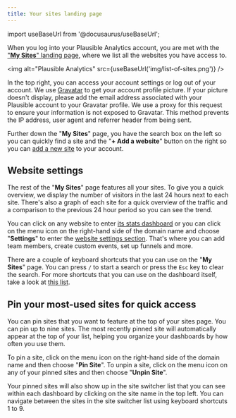 ```yaml
---
title: Your sites landing page
---
```


import useBaseUrl from '@docusaurus/useBaseUrl';

When you log into your Plausible Analytics account, you are met with the ["**My Sites**" landing page](https://plausible.io/sites), where we list all the websites you have access to.

<img alt="Plausible Analytics" src={useBaseUrl('img/list-of-sites.png')} />

In the top right, you can access your account settings or log out of your account. We use [Gravatar](https://gravatar.com) to get your account profile picture. If your picture doesn't display, please add the email address associated with your Plausible account to your Gravatar profile. We use a proxy for this request to ensure your information is not exposed to Gravatar. This method prevents the IP address, user agent and referrer header from being sent.

Further down the "**My Sites**" page, you have the search box on the left so you can quickly find a site and the "**+ Add a website**" button on the right so you can [add a new site](add-website.md) to your account.

## Website settings

The rest of the "**My Sites**" page features all your sites. To give you a quick overview, we display the number of visitors in the last 24 hours next to each site. There's also a graph of each site for a quick overview of the traffic and a comparison to the previous 24 hour period so you can see the trend. 

You can click on any website to enter [its stats dashboard](guided-tour.md) or you can click on the menu icon on the right-hand side of the domain name and choose "**Settings**" to enter the [website settings section](website-settings.md). That's where you can add team members, create custom events, set up funnels and more.

There are a couple of keyboard shortcuts that you can use on the "**My Sites**" page. You can press `/` to start a search or press the `Esc` key to clear the search. For more shortcuts that you can use on the dashboard itself, take a look at [this list](keyboard-shortcuts.md).

## Pin your most-used sites for quick access

You can pin sites that you want to feature at the top of your sites page. You can pin up to nine sites. The most recently pinned site will automatically appear at the top of your list, helping you organize your dashboards by how often you use them.

To pin a site, click on the menu icon on the right-hand side of the domain name and then choose "**Pin Site**". To unpin a site, click on the menu icon on any of your pinned sites and then choose "**Unpin Site**".

Your pinned sites will also show up in the site switcher list that you can see within each dashboard by clicking on the site name in the top left. You can navigate between the sites in the site switcher list using keyboard shortcuts 1 to 9.
